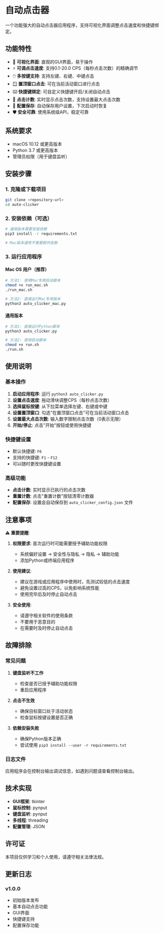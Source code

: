 # 自动点击器

一个功能强大的自动点击器应用程序，支持可视化界面调整点击速度和快捷键绑定。

## 功能特性

- 🎯 **可视化界面**: 直观的GUI界面，易于操作
- ⚡ **可调点击速度**: 支持0.1-20.0 CPS（每秒点击次数）的精确调节
- 🖱️ **多按键支持**: 支持左键、右键、中键点击
- 🪟 **置顶窗口点击**: 可在当前活动窗口进行点击
- ⌨️ **快捷键绑定**: 可自定义快捷键开启/关闭自动点击
- 🔢 **点击计数**: 实时显示点击次数，支持设置最大点击次数
- 💾 **配置保存**: 自动保存用户设置，下次启动时恢复
- 🛡️ **安全可靠**: 使用系统级API，稳定可靠

## 系统要求

- macOS 10.12 或更高版本
- Python 3.7 或更高版本
- 管理员权限（用于键盘监听）

## 安装步骤

### 1. 克隆或下载项目
```bash
git clone <repository-url>
cd auto-clicker
```

### 2. 安装依赖（可选）
```bash
# 通用版本需要安装依赖
pip3 install -r requirements.txt

# Mac版本通常不需要额外依赖
```

### 3. 运行应用程序

#### Mac OS 用户（推荐）
```bash
# 方法1: 使用Mac专用启动脚本
chmod +x run_mac.sh
./run_mac.sh

# 方法2: 直接运行Mac专用版本
python3 auto_clicker_mac.py
```

#### 通用版本
```bash
# 方法1: 直接运行Python脚本
python3 auto_clicker.py

# 方法2: 使用启动脚本
chmod +x run.sh
./run.sh
```

## 使用说明

### 基本操作

1. **启动应用程序**: 运行 `python3 auto_clicker.py`
2. **设置点击速度**: 拖动滑块调整CPS（每秒点击次数）
3. **选择鼠标按键**: 从下拉菜单选择左键、右键或中键
4. **设置置顶窗口**: 勾选"在置顶窗口点击"可在当前活动窗口点击
5. **设置最大点击次数**: 输入数字限制点击次数（0表示无限）
6. **开始/停止**: 点击"开始"按钮或使用快捷键

### 快捷键设置

- 默认快捷键: `F6`
- 支持的快捷键: `F1` - `F12`
- 可以随时更改快捷键设置

### 高级功能

- **点击计数**: 实时显示已执行的点击次数
- **重置计数**: 点击"重置计数"按钮清零计数器
- **配置保存**: 设置会自动保存到 `auto_clicker_config.json` 文件

## 注意事项

⚠️ **重要提醒**:

1. **权限要求**: 首次运行时可能需要授予辅助功能权限
   - 系统偏好设置 → 安全性与隐私 → 隐私 → 辅助功能
   - 添加Python或终端应用程序

2. **使用建议**: 
   - 建议在游戏或应用程序中使用时，先测试较低的点击速度
   - 避免设置过高的CPS，以免影响系统性能
   - 使用完毕后及时停止自动点击

3. **安全使用**:
   - 请遵守相关软件的使用条款
   - 不要用于恶意目的
   - 在需要时及时停止自动点击

## 故障排除

### 常见问题

1. **键盘监听不工作**
   - 检查是否已授予辅助功能权限
   - 重启应用程序

2. **点击不生效**
   - 确保目标窗口处于活动状态
   - 检查鼠标按键设置是否正确

3. **依赖安装失败**
   - 确保Python版本正确
   - 尝试使用 `pip3 install --user -r requirements.txt`

### 日志文件

应用程序会在控制台输出调试信息，如遇到问题请查看控制台输出。

## 技术实现

- **GUI框架**: tkinter
- **鼠标控制**: pynput
- **键盘监听**: pynput
- **多线程**: threading
- **配置管理**: JSON

## 许可证

本项目仅供学习和个人使用，请遵守相关法律法规。

## 更新日志

### v1.0.0
- 初始版本发布
- 基本自动点击功能
- GUI界面
- 快捷键支持
- 配置保存功能 